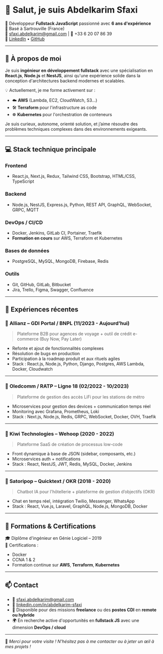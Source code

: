# 👋 Salut, je suis Abdelkarim Sfaxi

🎯 Développeur **Fullstack JavaScript** passionné avec **6 ans d'expérience**  
📍 Basé à Sartrouville (France)  
📧 sfaxi.abdelkarim@gmail.com | 📱 +33 6 20 07 86 39  
🔗 [LinkedIn](https://linkedin.com/in/abdelkarim-sfaxi) • [GitHub](https://github.com/abdelkarimsfaxigithub)

---

## 🧠 À propos de moi

Je suis **ingénieur en développement fullstack** avec une spécialisation en **React.js**, **Node.js** et **NestJS**, ainsi qu'une expérience solide dans la conception d'architectures backend modernes et scalables.

💡 Actuellement, je me forme activement sur :
- ☁️ **AWS** (Lambda, EC2, CloudWatch, S3…)
- 🛠️ **Terraform** pour l'infrastructure as code
- ☸️ **Kubernetes** pour l'orchestration de conteneurs

Je suis curieux, autonome, orienté solution, et j’aime résoudre des problèmes techniques complexes dans des environnements exigeants.

---

## 💻 Stack technique principale

### Frontend
- React.js, Next.js, Redux, Tailwind CSS, Bootstrap, HTML/CSS, TypeScript

### Backend
- Node.js, NestJS, Express.js, Python, REST API, GraphQL, WebSocket, GRPC, MQTT

### DevOps / CI/CD
- Docker, Jenkins, GitLab CI, Portainer, Traefik  
- **Formation en cours** sur AWS, Terraform et Kubernetes

### Bases de données
- PostgreSQL, MySQL, MongoDB, Firebase, Redis

### Outils
- Git, GitHub, GitLab, Bitbucket  
- Jira, Trello, Figma, Swagger, Confluence

---

## 💼 Expériences récentes

### 🔹 **Allianz** – GDI Portal / BNPL (11/2023 - Aujourd’hui)
> Plateforme B2B pour agences de voyage + outil de crédit e-commerce (Buy Now, Pay Later)
- Refonte et ajout de fonctionnalités complexes
- Résolution de bugs en production
- Participation à la roadmap produit et aux rituels agiles
- Stack : React.js, Node.js, Python, Django, Postgres, AWS Lambda, Docker, Cloudwatch

---

### 🔹 **Oledcomm / RATP – Ligne 18** (02/2022 - 10/2023)
> Plateforme de gestion des accès LiFi pour les stations de métro
- Microservices pour gestion des devices + communication temps réel
- Monitoring avec Grafana, Prometheus, Loki
- Stack : Next.js, Node.js, Redis, GRPC, WebSocket, Docker, OVH, Traefik

---

### 🔹 **Kiwi Technologies – Wehoop** (2020 - 2022)
> Plateforme SaaS de création de processus low-code
- Front dynamique à base de JSON (sidebar, composants, etc.)
- Microservices auth + notifications
- Stack : React, NestJS, JWT, Redis, MySQL, Docker, Jenkins

---

### 🔹 **Satoripop – Quicktext / OKR** (2018 - 2020)
> Chatbot IA pour l'hôtellerie + plateforme de gestion d’objectifs (OKR)
- Chat en temps réel, intégration Twilio, Messenger, WhatsApp
- Stack : React, Vue.js, Laravel, GraphQL, Node.js, MongoDB, Docker

---

## 📜 Formations & Certifications

🎓 Diplôme d'ingénieur en Génie Logiciel – 2019  
📘 Certifications :  
- Docker  
- CCNA 1 & 2  
- Formation continue sur **AWS**, **Terraform**, **Kubernetes**

---

## 📫 Contact

- 📧 sfaxi.abdelkarim@gmail.com  
- 🔗 [linkedin.com/in/abdelkarim-sfaxi](https://linkedin.com/in/abdelkarim-sfaxi)  
- 💼 Disponible pour des missions **freelance** ou des **postes CDI** en **remote ou hybride**  
- 🌍 En recherche active d'opportunités en **fullstack JS** avec une dimension **DevOps / cloud**

---

🧠 *Merci pour votre visite ! N'hésitez pas à me contacter ou à jeter un œil à mes projets !*

